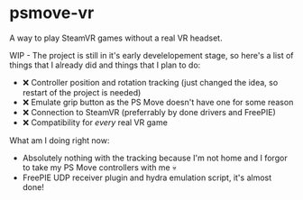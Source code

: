 # psmove-vr
A way to play SteamVR games without a real VR headset.

WIP - The project is still in it's early develelopement stage, so here's a list of things that I already did and things that I plan to do:

+ ❌ Controller position and rotation tracking (just changed the idea, so restart of the project is needed)
+ ❌ Emulate grip button as the PS Move doesn't have one for some reason
+ ❌ Connection to SteamVR (preferrably by done drivers and FreePIE)
+ ❌ Compatibility for *every* real VR game

What am I doing right now:
- Absolutely nothing with the tracking because I'm not home and I forgor to take my PS Move controllers with me 💀
- FreePIE UDP receiver plugin and hydra emulation script, it's almost done!
